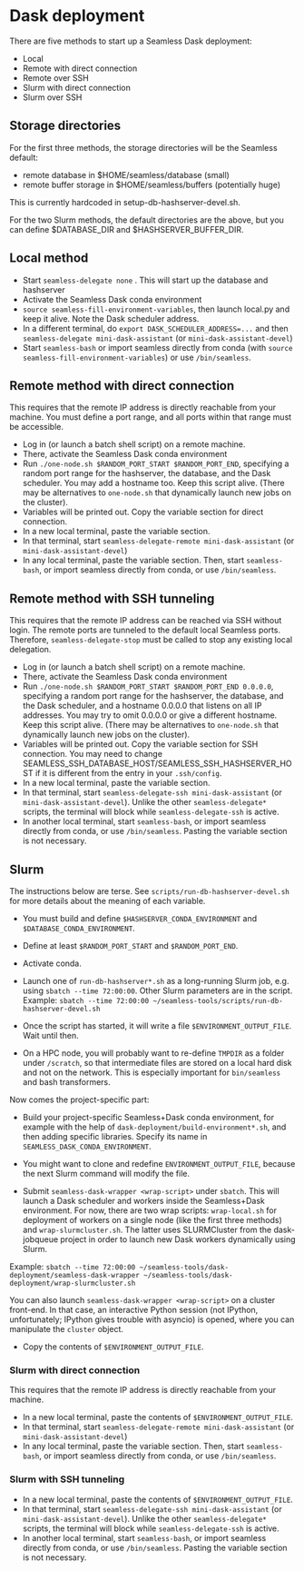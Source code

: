 # Dask deployment

There are five methods to start up a Seamless Dask deployment:

- Local
- Remote with direct connection
- Remote over SSH
- Slurm with direct connection
- Slurm over SSH

## Storage directories

For the first three methods, the storage directories will be the Seamless default:

- remote database in $HOME/seamless/database (small)
- remote buffer storage in $HOME/seamless/buffers (potentially huge)

This is currently hardcoded in setup-db-hashserver-devel.sh.

For the two Slurm methods, the default directories are the above, but you can define
$DATABASE_DIR and $HASHSERVER_BUFFER_DIR.

## Local method

- Start `seamless-delegate none` . This will start up the database and hashserver
- Activate the Seamless Dask conda environment
- `source seamless-fill-environment-variables`, then launch local.py and keep it alive. Note the Dask scheduler address.
- In a different terminal, do `export DASK_SCHEDULER_ADDRESS=...`  and then `seamless-delegate mini-dask-assistant` (or `mini-dask-assistant-devel`)
- Start `seamless-bash` or import seamless directly from conda (with `source seamless-fill-environment-variables`) or use `/bin/seamless`.

## Remote method with direct connection

This requires that the remote IP address is directly reachable from your machine.
You must define a port range, and all ports within that range must be accessible.

- Log in (or launch a batch shell script) on a remote machine.
- There, activate the Seamless Dask conda environment
- Run `./one-node.sh $RANDOM_PORT_START $RANDOM_PORT_END`, specifying a random port range for the hashserver, the database, and the Dask scheduler. You may add a hostname too. Keep this script alive.
(There may be alternatives to `one-node.sh` that dynamically launch new jobs on the cluster).
- Variables will be printed out. Copy the variable section for direct connection.
- In a new local terminal, paste the variable section.
- In that terminal, start `seamless-delegate-remote mini-dask-assistant` (or `mini-dask-assistant-devel`)
- In any local terminal, paste the variable section.
  Then, start `seamless-bash`, or import seamless directly from conda, or use `/bin/seamless`.

## Remote method with SSH tunneling

This requires that the remote IP address can be reached via SSH without login.
The remote ports are tunneled to the default local Seamless ports. Therefore,
`seamless-delegate-stop` must be called to stop any existing local delegation.

- Log in (or launch a batch shell script) on a remote machine.
- There, activate the Seamless Dask conda environment
- Run `./one-node.sh $RANDOM_PORT_START $RANDOM_PORT_END 0.0.0.0`, specifying a random port range for the hashserver, the database, and the Dask scheduler, and a hostname 0.0.0.0 that listens on all IP addresses. You may try to omit 0.0.0.0 or give a different hostname.
Keep this script alive.
(There may be alternatives to `one-node.sh` that dynamically launch new jobs on the cluster).
- Variables will be printed out. Copy the variable section for SSH connection.
  You may need to change SEAMLESS_SSH_DATABASE_HOST/SEAMLESS_SSH_HASHSERVER_HOST
  if it is different from the entry in your `.ssh/config`.
- In a new local terminal, paste the variable section.
- In that terminal, start `seamless-delegate-ssh mini-dask-assistant` (or `mini-dask-assistant-devel`). Unlike the other `seamless-delegate*` scripts, the terminal will block while `seamless-delegate-ssh` is active.  
- In another local terminal, start `seamless-bash`, or import seamless directly from conda, or use `/bin/seamless`. Pasting the variable section is not necessary.

## Slurm

The instructions below are terse. See `scripts/run-db-hashserver-devel.sh` for more details about the meaning of each variable.

- You must build and define `$HASHSERVER_CONDA_ENVIRONMENT` and `$DATABASE_CONDA_ENVIRONMENT`.

- Define at least `$RANDOM_PORT_START` and `$RANDOM_PORT_END`.

- Activate conda.

- Launch one of `run-db-hashserver*.sh` as a long-running Slurm job, e.g. using
`sbatch --time 72:00:00`. Other Slurm parameters are in the script.
Example: `sbatch --time 72:00:00 ~/seamless-tools/scripts/run-db-hashserver-devel.sh`

- Once the script has started, it will write a file `$ENVIRONMENT_OUTPUT_FILE`. Wait until then.

- On a HPC node, you will probably want to re-define `TMPDIR` as a folder under `/scratch`, so that intermediate files are stored on a local hard disk and not on the network. This is especially important for `bin/seamless` and bash transformers.

Now comes the project-specific part:

- Build your project-specific Seamless+Dask conda environment, for example with the help of `dask-deployment/build-environment*.sh`, and then adding specific libraries. Specify its name in `SEAMLESS_DASK_CONDA_ENVIRONMENT`.

- You might want to clone and redefine `ENVIRONMENT_OUTPUT_FILE`, because the next Slurm command will modify the file.

- Submit `seamless-dask-wrapper <wrap-script>` under `sbatch`. This will launch a Dask scheduler and workers inside the Seamless+Dask environment. For now, there are
two wrap scripts: `wrap-local.sh` for deployment of workers on a single node (like the first three methods) and `wrap-slurmcluster.sh`. The latter uses SLURMCluster from the dask-jobqueue project in order to launch new Dask workers dynamically using Slurm.

Example: `sbatch --time 72:00:00 ~/seamless-tools/dask-deployment/seamless-dask-wrapper ~/seamless-tools/dask-deployment/wrap-slurmcluster.sh`

You can also launch `seamless-dask-wrapper <wrap-script>` on a cluster front-end.
In that case, an interactive Python session (not IPython, unfortunately; IPython gives trouble with asyncio) is opened, where you can manipulate the `cluster` object.

- Copy the contents of `$ENVIRONMENT_OUTPUT_FILE`.

### Slurm with direct connection

This requires that the remote IP address is directly reachable from your machine.

- In a new local terminal, paste the contents of `$ENVIRONMENT_OUTPUT_FILE`.
- In that terminal, start `seamless-delegate-remote mini-dask-assistant` (or `mini-dask-assistant-devel`)
- In any local terminal, paste the variable section.
  Then, start `seamless-bash`, or import seamless directly from conda, or use
  `/bin/seamless`.

### Slurm with SSH tunneling

- In a new local terminal, paste the contents of `$ENVIRONMENT_OUTPUT_FILE`.
- In that terminal, start `seamless-delegate-ssh mini-dask-assistant` (or `mini-dask-assistant-devel`). Unlike the other `seamless-delegate*` scripts, the terminal will block while `seamless-delegate-ssh` is active.  
- In another local terminal, start `seamless-bash`, or import seamless directly from conda, or use `/bin/seamless`. Pasting the variable section is not necessary.
